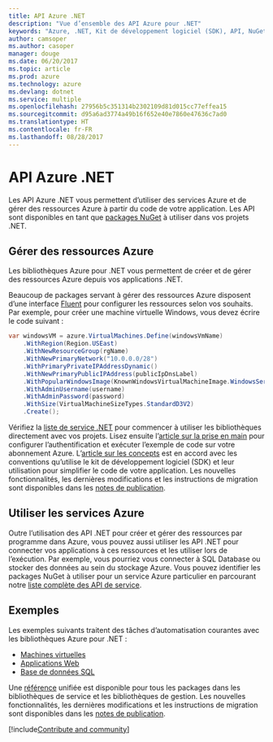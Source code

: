 ```yaml
---
title: API Azure .NET
description: "Vue d’ensemble des API Azure pour .NET"
keywords: "Azure, .NET, Kit de développement logiciel (SDK), API, NuGet, bibliothèques, packages"
author: camsoper
ms.author: casoper
manager: douge
ms.date: 06/20/2017
ms.topic: article
ms.prod: azure
ms.technology: azure
ms.devlang: dotnet
ms.service: multiple
ms.openlocfilehash: 27956b5c351314b2302109d81d015cc77effea15
ms.sourcegitcommit: d95a6ad3774a49b16f652e40e7860e47636c7ad0
ms.translationtype: HT
ms.contentlocale: fr-FR
ms.lasthandoff: 08/28/2017
---
```

# <a name="azure-net-apis"></a>API Azure .NET

Les API Azure .NET vous permettent d’utiliser des services Azure et de gérer des ressources Azure à partir du code de votre application. Les API sont disponibles en tant que [packages NuGet](/dotnet/api/overview/azure/) à utiliser dans vos projets .NET. 

## <a name="manage-azure-resources"></a>Gérer des ressources Azure

Les bibliothèques Azure pour .NET vous permettent de créer et de gérer des ressources Azure depuis vos applications .NET.

Beaucoup de packages servant à gérer des ressources Azure disposent d’une interface [Fluent](dotnet-sdk-azure-concepts.md) pour configurer les ressources selon vos souhaits. Par exemple, pour créer une machine virtuelle Windows, vous devez écrire le code suivant :

```csharp
var windowsVM = azure.VirtualMachines.Define(windowsVmName)
    .WithRegion(Region.USEast)
    .WithNewResourceGroup(rgName)
    .WithNewPrimaryNetwork("10.0.0.0/28")
    .WithPrimaryPrivateIPAddressDynamic()
    .WithNewPrimaryPublicIPAddress(publicIpDnsLabel)
    .WithPopularWindowsImage(KnownWindowsVirtualMachineImage.WindowsServer2012R2Datacenter)
    .WithAdminUsername(username)
    .WithAdminPassword(password)
    .WithSize(VirtualMachineSizeTypes.StandardD3V2)
    .Create();
 ```

Vérifiez la [liste de service .NET](/dotnet/api/overview/azure/) pour commencer à utiliser les bibliothèques directement avec vos projets. Lisez ensuite l’[article sur la prise en main](dotnet-sdk-azure-get-started.md) pour configurer l’authentification et exécuter l’exemple de code sur votre abonnement Azure.  L’[article sur les concepts](dotnet-sdk-azure-concepts.md) est en accord avec les conventions qu’utilise le kit de développement logiciel (SDK) et leur utilisation pour simplifier le code de votre application. Les nouvelles fonctionnalités, les dernières modifications et les instructions de migration sont disponibles dans les [notes de publication](dotnet-sdk-azure-release-notes.md).

## <a name="consume-azure-services"></a>Utiliser les services Azure

Outre l’utilisation des API .NET pour créer et gérer des ressources par programme dans Azure, vous pouvez aussi utiliser les API .NET pour connecter vos applications à ces ressources et les utiliser lors de l’exécution.  Par exemple, vous pourriez vous connecter à SQL Database ou stocker des données au sein du stockage Azure.  Vous pouvez identifier les packages NuGet à utiliser pour un service Azure particulier en parcourant notre [liste complète des API de service](/dotnet/api/overview/azure/).  

## <a name="samples"></a>Exemples

Les exemples suivants traitent des tâches d’automatisation courantes avec les bibliothèques Azure pour .NET :

- [Machines virtuelles](dotnet-sdk-azure-virtual-machine-samples.md)
- [Applications Web](dotnet-sdk-azure-web-apps-samples.md)
- [Base de données SQL](dotnet-sdk-azure-sql-database-samples.md)

Une [référence](/dotnet/api/overview/azure/?view=azure-dotnet) unifiée est disponible pour tous les packages dans les bibliothèques de service et les bibliothèques de gestion. Les nouvelles fonctionnalités, les dernières modifications et les instructions de migration sont disponibles dans les [notes de publication](dotnet-sdk-azure-release-notes.md).

[!include[Contribute and community](includes/contribute.md)]
